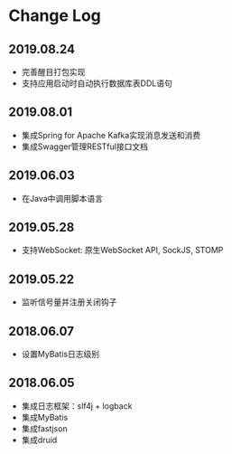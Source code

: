 # Change Log




## 2019.08.24
+ 完善醒目打包实现
+ 支持应用启动时自动执行数据库表DDL语句

## 2019.08.01
+ 集成Spring for Apache Kafka实现消息发送和消费
+ 集成Swagger管理RESTful接口文档

## 2019.06.03
+ 在Java中调用脚本语言

## 2019.05.28
+ 支持WebSocket: 原生WebSocket API, SockJS, STOMP

## 2019.05.22
+ 监听信号量并注册关闭钩子

## 2018.06.07
+ 设置MyBatis日志级别

## 2018.06.05
+ 集成日志框架：slf4j + logback
+ 集成MyBatis
+ 集成fastjson
+ 集成druid

